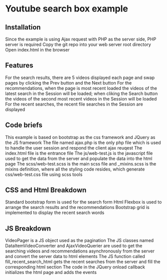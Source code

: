 Youtube search box example
============================

Installation
----------------------------
Since the example is using Ajax request with PHP as the server side, PHP server is required
Copy the git repo into your web server root directory
Open index.html in the browser

Features
----------------------------
For the search results, there are 5 videos displayed each page and swap pages by clicking the Prev button and the Next button
For the recommendations, when the page is most recent loaded the videos of the latest search in the Session will be loaded; when cliking the Search button the videos of the second most recent videos in the Session will be loaded
For the recent searches, the recent file searches in the Session are displayed

Code briefs
----------------------------
This example is based on bootstrap as the css framework and JQuery as the JS framework
The file named ajax.php is the only php file which is used to handle the user session and respond the client ajax reuqest
The index.html file is the entrance file
The js/web-test.js is the javascript file used to get the data from the server and populate the data into the html page
The scss/web-test.scss is the main scss file and _mixins.scss is the mixins definition, where all the styling code resides, which generate css/web-test.css file using scss tools

CSS and Html Breakdown
----------------------------
Standard bootstrap form is used for the search form
Html Flexbox is used to arrange the search results and the recommendations
Bootstrap grid is implemented to display the recent search words

JS Breakdown
----------------------------
VideoPager is a JS object used as the pagination
The JS classes named DataItemVideoConverter and AjaxVideoQuerier are used to get the searching videos and recommendations asynchronously from the server and convert the server data to html elements
The JS function called fill_recent_search_html gets the recent searches from the server and fill the corresponding html section
The code in the JQuery onload callback initializes the html page and adds the events

